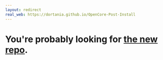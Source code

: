 ```yaml
---
layout: redirect
real_web: https://dortania.github.io/OpenCore-Post-Install
---
```

# You're probably looking for [the new repo](https://dortania.github.io/OpenCore-Post-Install/usb/).
